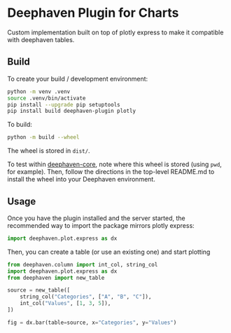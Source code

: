 # Deephaven Plugin for Charts

Custom implementation built on top of plotly express to make it compatible with deephaven tables.

## Build

To create your build / development environment:

```sh
python -m venv .venv
source .venv/bin/activate
pip install --upgrade pip setuptools
pip install build deephaven-plugin plotly
```

To build:

```sh
python -m build --wheel
```

The wheel is stored in `dist/`. 

To test within [deephaven-core](https://github.com/deephaven/deephaven-core), note where this wheel is stored (using `pwd`, for example).
Then, follow the directions in the top-level README.md to install the wheel into your Deephaven environment.

## Usage
Once you have the plugin installed and the server started, the recommended way to import the package mirrors plotly express:
```python
import deephaven.plot.express as dx
```

Then, you can create a table (or use an existing one) and start plotting
```python
from deephaven.column import int_col, string_col
import deephaven.plot.express as dx
from deephaven import new_table

source = new_table([
    string_col("Categories", ["A", "B", "C"]),
    int_col("Values", [1, 3, 5]),
])

fig = dx.bar(table=source, x="Categories", y="Values")
```